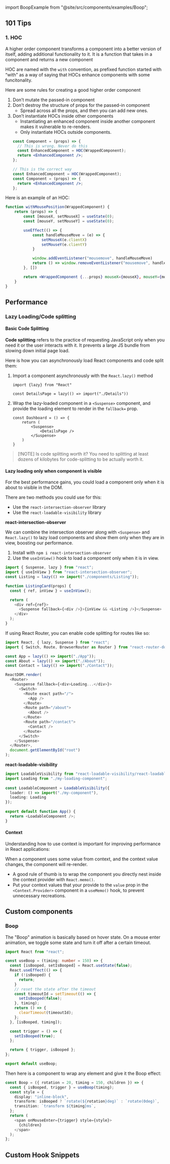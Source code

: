 import BoopExample from "@site/src/components/examples/Boop";



## 101 Tips

### 1. HOC

A higher order component transforms a component into a better version of itself, adding additional functionality to it. It is a function that takes in a component and returns a new component

HOC are named with the `with` convention, as prefixed function started with “with” as a way of saying that HOCs enhance components with some funcitonality. 

Here are some rules for creating a good higher order component

1. Don’t mutate the passed-in component
2. Don’t destroy the structure of props for the passed-in component 
    - Spread across all the props, and then you can add new ones. 
3. Don’t instantiate HOCs inside other components
    - Instantiating an enhanced component inside another component makes it vulnerable to re-renders. 
    - Only instantiate HOCs outside components. 
    ```jsx
    const Component = (props) => {
      // This is wrong. Never do this
      const EnhancedComponent = HOC(WrappedComponent);
      return <EnhancedComponent />;
    };
    
    // This is the correct way
    const EnhancedComponent = HOC(WrappedComponent);
    const Component = (props) => {
      return <EnhancedComponent />;
    };
    ```

Here is an example of an HOC: 

```jsx
function withMousePosition(WrappedComponent) {
	return (props) => {
		const [mouseX, setMouseX] = useState(0); 
		const [mouseY, setMouseY] = useState(0); 

		useEffect(() => {
			const handleMouseMove = (e) => {
				setMouseX(e.clientX)
				setMouseY(e.clientY)
			}

			window.addEventListener("mousemove", handleMouseMove)
			return () => window.removeEventListener("mousemove", handleMouseMove)
		}, [])

		return <WrappedComponent {...props} mouseX={mouseX}, mouseY={mouseY} />
	}
}
```

## Performance

### Lazy Loading/Code splitting

#### Basic Code Splitting

**Code splitting** refers to the practice of requesting JavaScript only when you need it or the user interacts with it. It prevents a large JS bundle from slowing down initial page load.

Here is how you can asynchronously load React components and code split them: 

1. Import a component asynchronously with the `React.lazy()` method
    
    ```tsx
    import {lazy} from "React"
    
    const DetailsPage = lazy(() => import("./Details"))
    ```
    
2. Wrap the lazy-loaded component in a `<Suspense>` component, and provide the loading element to render in the `fallback=` prop.
    
    ```tsx
    const Dashboard = () => {
    	return (
    		<Suspense>
    			<DetailsPage />
    		</Suspense>
    	)
    }
    ```

> [!NOTE] Is code splitting worth it?
> You need to splitting at least dozens of kilobytes for code-splitting to be actually worth it.

#### Lazy loading only when component is visible

For the best performance gains, you could load a component only when it is about to visible in the DOM. 

There are two methods you could use for this: 
- Use the `react-intersection-observer` library
- Use the `react-loadable-visibility` library

**react-intersection-observer**

We can combine the intersection observer along with `<Suspense>` and `React.lazy()` to lazy load components and show them only when they are in view, boosting our performance. 

1. Install with `npm i react-intersection-observer`
2. Use the `useInView()` hook to load a component only when it is in view.

```ts
import { Suspense, lazy } from "react";
import { useInView } from "react-intersection-observer";
const Listing = lazy(() => import("./components/Listing"));

function ListingCard(props) {
  const { ref, inView } = useInView();

  return (
    <div ref={ref}>
      <Suspense fallback={<div />}>{inView && <Listing />}</Suspense>
    </div>
  );
}
```

If using React Router, you can enable code splitting for routes like so: 

```ts
import React, { lazy, Suspense } from "react";
import { Switch, Route, BrowserRouter as Router } from "react-router-dom";

const App = lazy(() => import("./App"));
const About = lazy(() => import("./About"));
const Contact = lazy(() => import("./Contact"));

ReactDOM.render(
  <Router>
    <Suspense fallback={<div>Loading...</div>}>
      <Switch>
        <Route exact path="/">
          <App />
        </Route>
        <Route path="/about">
          <About />
        </Route>
        <Route path="/contact">
          <Contact />
        </Route>
      </Switch>
    </Suspense>
  </Router>,
  document.getElementById("root")
);
```

**react-loadable-visibility**

```ts
import LoadableVisibility from "react-loadable-visibility/react-loadable";
import Loading from "./my-loading-component";
 
const LoadableComponent = LoadableVisibility({
  loader: () => import("./my-component"),
  loading: Loading
});
 
export default function App() {
  return <LoadableComponent />;
}
```

#### Context

Understanding how to use context is important for improving performance in React applications: 

When a component uses some value from context, and the context value changes, the component will re-render.
- A good rule of thumb is to wrap the component you directly nest inside the context provider with `React.memo()`.
- Put your context values that your provide to the `value` prop in the `<Context.Provider>` component in a `useMemo()` hook, to prevent unnecessary recreations.



## Custom components
### Boop

The "Boop" animation is basically based on hover state. On a mouse enter animation, we toggle some state and turn it off after a certain timeout.

<BoopExample />

```ts
import React from "react";

const useBoop = (timing: number = 150) => {
  const [isBooped, setIsBooped] = React.useState(false);
  React.useEffect(() => {
    if (!isBooped) {
      return;
    }
    // reset the state after the timeout
    const timeoutId = setTimeout(() => {
      setIsBooped(false);
    }, timing);
    return () => {
      clearTimeout(timeoutId);
    };
  }, [isBooped, timing]);

  const trigger = () => {
    setIsBooped(true);
  };

  return { trigger, isBooped };
};

export default useBoop;
```

Then here is a component to wrap any element and give it the Boop effect:

```ts
const Boop = ({ rotation = 20, timing = 150, children }) => {
  const { isBooped, trigger } = useBoop(timing);
  const style = {
    display: "inline-block",
    transform: isBooped ? `rotate(${rotation}deg)` : `rotate(0deg)`,
    transition: `transform ${timing}ms`,
  };
  return (
    <span onMouseEnter={trigger} style={style}>
      {children}
    </span>
  );
};
```

## Custom Hook Snippets
